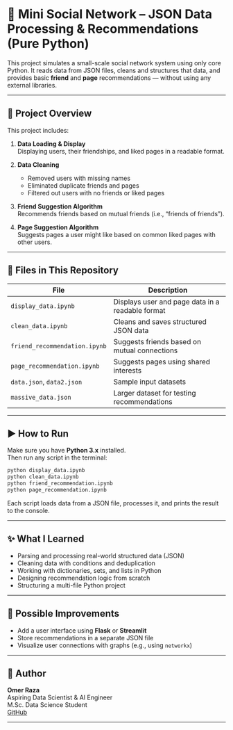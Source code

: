 # 📘 Mini Social Network – JSON Data Processing & Recommendations (Pure Python)

This project simulates a small-scale social network system using only core Python. It reads data from JSON files, cleans and structures that data, and provides basic **friend** and **page** recommendations — without using any external libraries.

---

## 📂 Project Overview

This project includes:

1. **Data Loading & Display**  
   Displaying users, their friendships, and liked pages in a readable format.

2. **Data Cleaning**  
   - Removed users with missing names  
   - Eliminated duplicate friends and pages  
   - Filtered out users with no friends or liked pages

3. **Friend Suggestion Algorithm**  
   Recommends friends based on mutual friends (i.e., “friends of friends”).

4. **Page Suggestion Algorithm**  
   Suggests pages a user might like based on common liked pages with other users.

---

## 📁 Files in This Repository

| File                      | Description |
|---------------------------|-------------|
| `display_data.ipynb`         | Displays user and page data in a readable format |
| `clean_data.ipynb`           | Cleans and saves structured JSON data |
| `friend_recommendation.ipynb`| Suggests friends based on mutual connections |
| `page_recommendation.ipynb`  | Suggests pages using shared interests |
| `data.json`, `data2.json` | Sample input datasets |
| `massive_data.json`       | Larger dataset for testing recommendations |

---

## ▶️ How to Run

Make sure you have **Python 3.x** installed.  
Then run any script in the terminal:

```bash
python display_data.ipynb
python clean_data.ipynb
python friend_recommendation.ipynb
python page_recommendation.ipynb
```

Each script loads data from a JSON file, processes it, and prints the result to the console.

---

## ✨ What I Learned

- Parsing and processing real-world structured data (JSON)
- Cleaning data with conditions and deduplication
- Working with dictionaries, sets, and lists in Python
- Designing recommendation logic from scratch
- Structuring a multi-file Python project

---

## 🔧 Possible Improvements

- Add a user interface using **Flask** or **Streamlit**
- Store recommendations in a separate JSON file
- Visualize user connections with graphs (e.g., using `networkx`)

---

## 👤 Author

**Omer Raza**  
Aspiring Data Scientist & AI Engineer  
M.Sc. Data Science Student  
[GitHub](https://github.com/omerwritescode)

---
